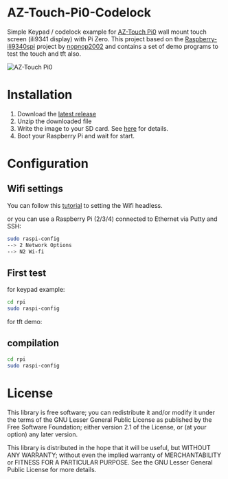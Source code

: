# AZ-Touch-Pi0-Codelock

Simple Keypad / codelock example for [AZ-Touch Pi0](https://www.hwhardsoft.de/english/projects/az-touch-pi0) wall mount touch screen (ili9341 display) with Pi Zero. This project based on the [Raspberry-ili9340spi](https://github.com/nopnop2002/Raspberry-ili9340spi) project by [nopnop2002](https://github.com/nopnop2002) and contains a set of demo programs to test the touch and tft also.

![AZ-Touch Pi0](https://user-images.githubusercontent.com/3049858/79135621-eef4f080-7daf-11ea-97a6-8760266a50bb.jpg)

# Installation

1. Download the [latest release](https://drive.google.com/file/d/1fyo7i7ajvh9Jw3eJMkq-weTJ9HY11tWT/)
2. Unzip the downloaded file
3. Write the image to your SD card. See [here](https://www.raspberrypi.org/documentation/installation/installing-images/README.md) for details.
4. Boot your Raspberry Pi and wait for start.

# Configuration

##  Wifi settings
You can follow this [tutorial](https://www.raspberrypi.org/documentation/configuration/wireless/headless.md) to setting the Wifi headless. 

or you can use a Raspberry Pi (2/3/4) connected to Ethernet via Putty and SSH:
```bash
sudo raspi-config
--> 2 Network Options
--> N2 Wi-fi
``` 

## First test

for keypad example:

```bash
cd rpi
sudo raspi-config
``` 

for tft demo:


## compilation

```bash
cd rpi
sudo raspi-config
``` 



# License

This library is free software; you can redistribute it and/or
modify it under the terms of the GNU Lesser General Public
License as published by the Free Software Foundation; either
version 2.1 of the License, or (at your option) any later version.

This library is distributed in the hope that it will be useful,
but WITHOUT ANY WARRANTY; without even the implied warranty of
MERCHANTABILITY or FITNESS FOR A PARTICULAR PURPOSE.  See the GNU
Lesser General Public License for more details.
